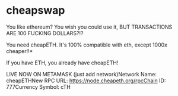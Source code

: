 # cheapswap

You like ethereum? You wish you could use it, BUT TRANSACTIONS ARE 100 FUCKING DOLLARS?!?

You need cheapETH. It's 100% compatible with eth, except 1000x cheaper!!*

If you have ETH, you already have cheapETH!

LIVE NOW ON METAMASK (just add network)Network Name: cheapETHNew RPC URL: https://node.cheapeth.org/rpcChain ID: 777Currency Symbol: cTH
